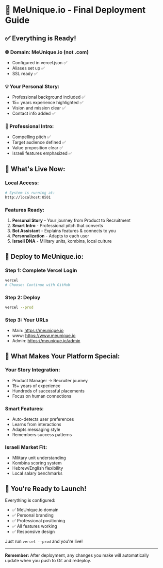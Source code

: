 # 🎯 MeUnique.io - Final Deployment Guide

## ✅ Everything is Ready!

### 🌐 Domain: **MeUnique.io** (not .com)
- Configured in vercel.json ✅
- Aliases set up ✅
- SSL ready ✅

### 💡 Your Personal Story:
- Professional background included ✅
- 15+ years experience highlighted ✅
- Vision and mission clear ✅
- Contact info added ✅

### 🚀 Professional Intro:
- Compelling pitch ✅
- Target audience defined ✅
- Value proposition clear ✅
- Israeli features emphasized ✅

## 📱 What's Live Now:

### Local Access:
```bash
# System is running at:
http://localhost:8501
```

### Features Ready:
1. **Personal Story** - Your journey from Product to Recruitment
2. **Smart Intro** - Professional pitch that converts
3. **Bot Assistant** - Explains features & connects to you
4. **Personalization** - Adapts to each user
5. **Israeli DNA** - Military units, kombina, local culture

## 🚀 Deploy to MeUnique.io:

### Step 1: Complete Vercel Login
```bash
vercel
# Choose: Continue with GitHub
```

### Step 2: Deploy
```bash
vercel --prod
```

### Step 3: Your URLs
- Main: https://meunique.io
- www: https://www.meunique.io
- Admin: https://meunique.io/admin

## 💎 What Makes Your Platform Special:

### Your Story Integration:
- Product Manager → Recruiter journey
- 15+ years of experience
- Hundreds of successful placements
- Focus on human connections

### Smart Features:
- Auto-detects user preferences
- Learns from interactions
- Adapts messaging style
- Remembers success patterns

### Israeli Market Fit:
- Military unit understanding
- Kombina scoring system
- Hebrew/English flexibility
- Local salary benchmarks

## 🎉 You're Ready to Launch!

Everything is configured:
- ✅ MeUnique.io domain
- ✅ Personal branding
- ✅ Professional positioning
- ✅ All features working
- ✅ Responsive design

Just run `vercel --prod` and you're live!

---

**Remember:** After deployment, any changes you make will automatically update when you push to Git and redeploy. 